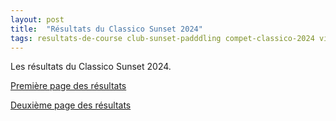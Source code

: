```yaml
---
layout: post
title:  "Résultats du Classico Sunset 2024"
tags: resultats-de-course club-sunset-padddling compet-classico-2024 ville-sainte-anne ville-gosier
---
```


Les résultats du Classico Sunset 2024.

[Première page des résultats](/assets/SunsetPaddling/2024-classico-sunset-resultats-1.jpeg)

[Deuxième page des résultats](/assets/SunsetPaddling/2024-classico-sunset-resultats-2.jpeg)
